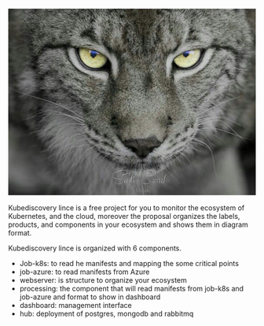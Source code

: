 ![Community Board](profile/lince-eyes.jpeg)

Kubediscovery lince is a free project for you to monitor the ecosystem of Kubernetes, and the cloud, moreover the proposal organizes the labels, products, and components in your ecosystem and shows them in diagram format.

Kubediscovery lince is organized with 6 components.
- Job-k8s: to read he manifests and mapping the some critical points
- job-azure: to read manifests from Azure
- webserver: is structure to organize your ecosystem
- processing: the component that will read manifests from job-k8s and job-azure and format to show in dashboard
- dashboard: management interface
- hub: deployment of postgres, mongodb and rabbitmq